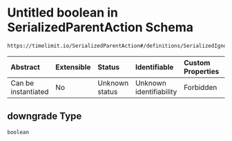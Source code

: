 # Untitled boolean in SerializedParentAction Schema

```txt
https://timelimit.io/SerializedParentAction#/definitions/SerializedIgnoreManipulationAction/properties/downgrade
```

| Abstract            | Extensible | Status         | Identifiable            | Custom Properties | Additional Properties | Access Restrictions | Defined In                                                                                        |
| :------------------ | :--------- | :------------- | :---------------------- | :---------------- | :-------------------- | :------------------ | :------------------------------------------------------------------------------------------------ |
| Can be instantiated | No         | Unknown status | Unknown identifiability | Forbidden         | Allowed               | none                | [SerializedParentAction.schema.json\*](SerializedParentAction.schema.json "open original schema") |

## downgrade Type

`boolean`

